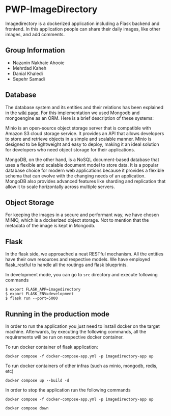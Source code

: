 # PWP-ImageDirectory

Imagedirectory is a dockerized application including a Flask backend and frontend. In this application people can share their daily images, like other images, and add comments.

## Group Information

- Nazanin Nakhaie Ahooie
- Mehrdad Kaheh
- Danial Khaledi
- Sepehr Samadi

## Database

The database system and its entities and their relations has been explained in the [wiki page](https://github.com/daniiialll72/PWP-ImageDirectory/wiki). For this implementation we used Mongodb and mongoengine as an ORM. Here is a brief description of these systems:

Minio is an open-source object storage server that is compatible with Amazon S3 cloud storage service. It provides an API that allows developers to store and retrieve objects in a simple and scalable manner. Minio is designed to be lightweight and easy to deploy, making it an ideal solution for developers who need object storage for their applications.

MongoDB, on the other hand, is a NoSQL document-based database that uses a flexible and scalable document model to store data. It is a popular database choice for modern web applications because it provides a flexible schema that can evolve with the changing needs of an application. MongoDB also provides advanced features like sharding and replication that allow it to scale horizontally across multiple servers.

## Object Storage

For keeping the images in a secure and performant way, we have chosen MINIO, which is a dockerized object storage. Not to mention that the metadata of the image is kept in Mongodb.

## Flask

In the flask side, we approached a neat RESTful mechanism. All the entities have their own resources and respective models. We have employed flask_restful to handle all the routings and flask blueprints.

In development mode, you can go to `src` directory and execute following commands

```
$ export FLASK_APP=imagedirectory
$ export FLASK_ENV=development
$ flask run --port=5000
```

## Running in the production mode
In order to run the application you just need to install docker on the target machine. Afterwards, by executing the following commands, all the requirements will be run on respective docker container.

To run docker container of flask application:
```
docker compose -f docker-compose-app.yml -p imagedirectory-app up
```

To run docker containers of other infras (such as minio, mongodb, redis, etc)
```
docker compose up --build -d
```

In order to stop the application run the following commands

```
docker compose -f docker-compose-app.yml -p imagedirectory-app up

docker compose down
```
